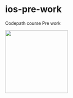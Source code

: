 # ios-pre-work
Codepath course Pre work


<img src="http://g.recordit.co/ZB5er9vngh.gif" width = 200><br>
